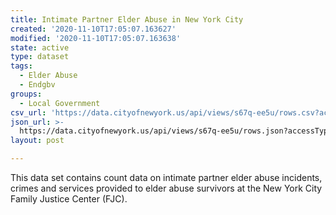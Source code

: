 ```yaml
---
title: Intimate Partner Elder Abuse in New York City
created: '2020-11-10T17:05:07.163627'
modified: '2020-11-10T17:05:07.163638'
state: active
type: dataset
tags:
  - Elder Abuse
  - Endgbv
groups:
  - Local Government
csv_url: 'https://data.cityofnewyork.us/api/views/s67q-ee5u/rows.csv?accessType=DOWNLOAD'
json_url: >-
  https://data.cityofnewyork.us/api/views/s67q-ee5u/rows.json?accessType=DOWNLOAD
layout: post

---
```

This data set contains count data on intimate partner elder abuse incidents, crimes and services provided to elder abuse survivors at the New York City Family Justice Center (FJC).
